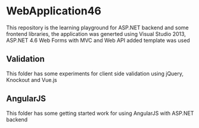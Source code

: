 ﻿# WebApplication46
This repository is the learning playground for ASP.NET backend and some frontend libraries, the application was generted using Visual Studio 2013, ASP.NET 4.6 Web Forms with MVC and Web API added template was used

## Validation
This folder has some experiments for client side validation using jQuery, Knockout and Vue.js

## AngularJS
This folder has some getting started work for using AngularJS with ASP.NET backend